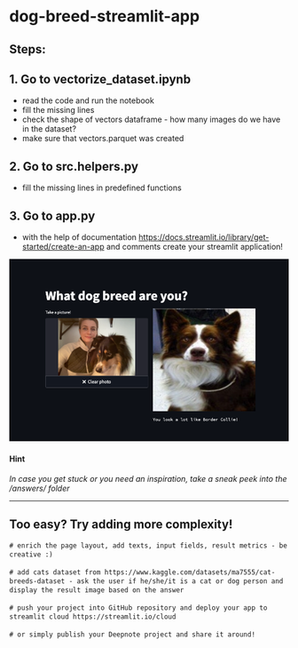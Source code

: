# dog-breed-streamlit-app

## Steps:

## 1. Go to vectorize_dataset.ipynb

- read the code and run the notebook
- fill the missing lines
- check the shape of vectors dataframe - how many images do we have in the dataset?
- make sure that vectors.parquet was created

## 2. Go to src.helpers.py

- fill the missing lines in predefined functions

## 3. Go to app.py

- with the help of documentation https://docs.streamlit.io/library/get-started/create-an-app and comments create your streamlit application!

![streamlit app](answers/screenshot.png)

#### **Hint**

_In case you get stuck or you need an inspiration, take a sneak peek into the /answers/ folder_

---

## Too easy? Try adding more complexity!

    # enrich the page layout, add texts, input fields, result metrics - be creative :)

    # add cats dataset from https://www.kaggle.com/datasets/ma7555/cat-breeds-dataset - ask the user if he/she/it is a cat or dog person and display the result image based on the answer

    # push your project into GitHub repository and deploy your app to streamlit cloud https://streamlit.io/cloud

    # or simply publish your Deepnote project and share it around!
